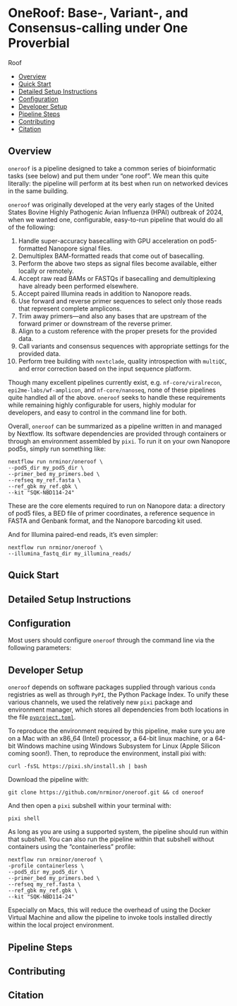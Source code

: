 # OneRoof: Base-, Variant-, and Consensus-calling under One Proverbial
Roof


- [Overview](#overview)
- [Quick Start](#quick-start)
- [Detailed Setup Instructions](#detailed-setup-instructions)
- [Configuration](#configuration)
- [Developer Setup](#developer-setup)
- [Pipeline Steps](#pipeline-steps)
- [Contributing](#contributing)
- [Citation](#citation)

## Overview

`oneroof` is a pipeline designed to take a common series of
bioinformatic tasks (see below) and put them under “one roof”. We mean
this quite literally: the pipeline will perform at its best when run on
networked devices in the same building.

`oneroof` was originally developed at the very early stages of the
United States Bovine Highly Pathogenic Avian Influenza (HPAI) outbreak
of 2024, when we wanted one, configurable, easy-to-run pipeline that
would do all of the following:

1.  Handle super-accuracy basecalling with GPU acceleration on
    pod5-formatted Nanopore signal files.
2.  Demultiplex BAM-formatted reads that come out of basecalling.
3.  Perform the above two steps as signal files become available, either
    locally or remotely.
4.  Accept raw read BAMs or FASTQs if basecalling and demultiplexing
    have already been performed elsewhere.
5.  Accept paired Illumina reads in addition to Nanopore reads.
6.  Use forward and reverse primer sequences to select only those reads
    that represent complete amplicons.
7.  Trim away primers—and also any bases that are upstream of the
    forward primer or downstream of the reverse primer.
8.  Align to a custom reference with the proper presets for the provided
    data.
9.  Call variants and consensus sequences with appropriate settings for
    the provided data.
10. Perform tree building with `nextclade`, quality introspection with
    `multiQC`, and error correction based on the input sequence
    platform.

Though many excellent pipelines currently exist,
e.g. `nf-core/viralrecon`, `epi2me-labs/wf-amplicon`, and
`nf-core/nanoseq`, none of these pipelines quite handled all of the
above. `oneroof` seeks to handle these requirements while remaining
highly configurable for users, highly modular for developers, and easy
to control in the command line for both.

Overall, `oneroof` can be summarized as a pipeline written in and
managed by Nextflow. Its software dependencies are provided through
containers or through an environment assembled by `pixi`. To run it on
your own Nanopore pod5s, simply run something like:

    nextflow run nrminor/oneroof \
    --pod5_dir my_pod5_dir \
    --primer_bed my_primers.bed \
    --refseq my_ref.fasta \
    --ref_gbk my_ref.gbk \
    --kit "SQK-NBD114-24"

These are the core elements required to run on Nanopore data: a
directory of pod5 files, a BED file of primer coordinates, a reference
sequence in FASTA and Genbank format, and the Nanopore barcoding kit
used.

And for Illumina paired-end reads, it’s even simpler:

    nextflow run nrminor/oneroof \
    --illumina_fastq_dir my_illumina_reads/

## Quick Start

## Detailed Setup Instructions

## Configuration

Most users should configure `oneroof` through the command line via the
following parameters:

## Developer Setup

`oneroof` depends on software packages supplied through various `conda`
registries as well as through `PyPI`, the Python Package Index. To unify
these various channels, we used the relatively new `pixi` package and
environment manager, which stores all dependencies from both locations
in the file [`pyproject.toml`](pyproject.toml).

To reproduce the environment required by this pipeline, make sure you
are on a Mac with an x86_64 (Intel) processor, a 64-bit linux machine,
or a 64-bit Windows machine using Windows Subsystem for Linux (Apple
Silicon coming soon!). Then, to reproduce the environment, install pixi
with:

    curl -fsSL https://pixi.sh/install.sh | bash

Download the pipeline with:

    git clone https://github.com/nrminor/oneroof.git && cd oneroof

And then open a `pixi` subshell within your terminal with:

    pixi shell

As long as you are using a supported system, the pipeline should run
within that subshell. You can also run the pipeline within that subshell
without containers using the “containerless” profile:

    nextflow run nrminor/oneroof \
    -profile containerless \
    --pod5_dir my_pod5_dir \
    --primer_bed my_primers.bed \
    --refseq my_ref.fasta \
    --ref_gbk my_ref.gbk \
    --kit "SQK-NBD114-24"

Especially on Macs, this will reduce the overhead of using the Docker
Virtual Machine and allow the pipeline to invoke tools installed
directly within the local project environment.

## Pipeline Steps

## Contributing

## Citation
